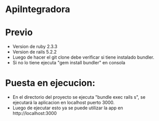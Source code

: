 # ApiIntegradora

# Previo
* Version de ruby 2.3.3
* Version de rails 5.2.2
* Luego de hacer el git clone debe verificar si tiene instalado bundler.
* Si no lo tiene ejecuta "gem install bundler" en consola

# Puesta en ejecucion:

* En el directorio del proyecto se ejecuta "bundle exec rails s", se ejecutará la aplicacion en localhost puerto 3000.
* Luego de ejecutar esto ya se puede utilizar la app en http://localhost:3000 


